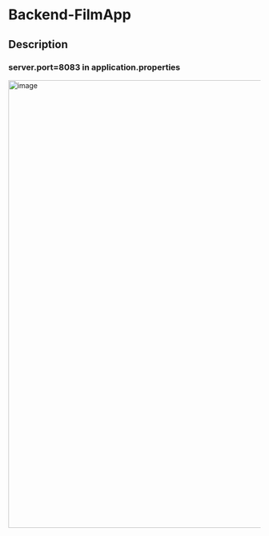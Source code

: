 # Backend-FilmApp

## Description

### server.port=8083 in application.properties

<img width="894" alt="image" src="https://github.com/DaniKDS/MovieMatch-Backend/assets/91533585/6a2c1955-2576-4fb7-86f6-b985323bc861">


